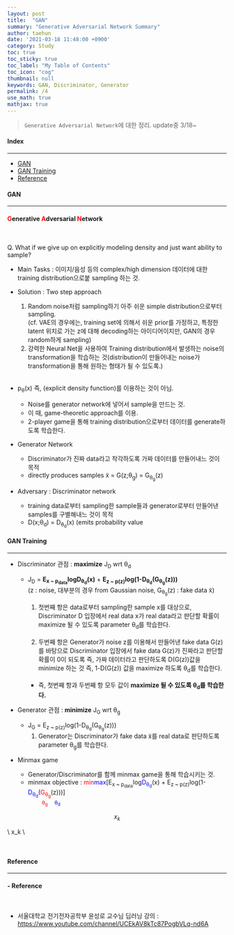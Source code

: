 ```yaml
---
layout: post
title:  "GAN"
summary: "Generative Adversarial Network Summary"
author: taehun
date: '2021-03-18 11:48:00 +0900'
category: Study
toc: true
toc_sticky: true
toc_label: "My Table of Contents"
toc_icon: "cog"
thumbnail: null
keywords: GAN, Discriminator, Generator
permalink: /4
use_math: true
mathjax: true
---
```


> `Generative Adversarial Network`에 대한 정리. update중 3/18~

#### Index
---

- [GAN](#gan)
- [GAN Training](#gan-training)<br>
- [Reference](#reference) <br>


#### GAN
---

<h4><span style="color:red">G</span>enerative <span style="color:red">A</span>dversarial <span style="color:red">N</span>etwork</h4><br>

Q. What if we give up on explicitly modeling density and just want ability to sample?

- Main Tasks : 이미지/음성 등의 complex/high dimension 데이터에 대한 training distribution으로붙 sampling 하는 것.

- Solution : Two step approach

  1. Random noise처럼 sampling하기 아주 쉬운 simple distribution으로부터 sampling.<br>
  (cf. VAE의 경우에는, training set에 의해서 쉬운 prior를 가정하고, 특정한 latent 위치로 가는 z에 대해 decoding하는 아이디어이지만, GAN의 경우 random하게 sampling)
  2. 강력한 Neural Net을 사용하여 Training distribution에서 발생하는 noise의 transformation을 학습하는 것(distribution이 만들어내는 noise가 transformation을 통해 원하는 형태가 될 수 있도록.)<br><br>

- p<sub>&#952;</sub>(x) 즉, (explicit density function)를 이용하는 것이 아님.  
  - Noise를 generator network에 넣어서 sample을 만드는 것.
  - 이 때, game-theoretic approach를 이용.
  - 2-player game을 통해 training distribution으로부터 데이터를 generate하도록 학습한다.<br>

- Generator Network
  - Discriminator가 진짜 data라고 착각하도록 가짜 데이터를 만들어내느 것이 목적
  - directly produces samples x̃ = G(z;&#952;<sub>g</sub>) = G<sub>&#952;<sub>g</sub></sub>(z)<br>

- Adversary : Discriminator network
  - training data로부터 sampling한 sample들과 generator로부터 만들어낸 samples를 구별해내느 것이 목적
  - D(x;&#952;<sub>d</sub>) = D<sub>&#952;<sub>d</sub></sub>(x) (emits probability value<br>

#### GAN Training
---

- Discriminator 관점 : **maximize** J<sub>D</sub> wrt &#952;<sub>d</sub><br>
  - J<sub>D</sub> = **E<sub>x ~ p<sub>data</sub></sub>logD<sub>&#952;<sub>d</sub></sub>(x)** + **E<sub>z ~ p(z)</sub>log(1-D<sub>&#952;<sub>d</sub></sub>(G<sub>&#952;<sub>g</sub></sub>(z)))**<br>
    (z : noise, 대부분의 경우 from Gaussian noise, G<sub>&#952;<sub>g</sub></sub>(z) : fake data x̃)<br>
    
    1) 첫번째 항은 data로부터 sampling한 sample x를 대상으로, Discriminator D 입장에서 real data x가 real data라고 판단할 확률이 maximize 될 수 있도록 parameter &#952;<sub>d</sub>를 학습한다.<br><br>
    2) 두번째 항은 Generator가 noise z를 이용해서 만들어낸 fake data G(z)를 바탕으로 Discriminator 입장에서 fake data G(z)가 진짜라고 판단할 확률이 0이 되도록 즉, 가짜 데이터라고 판단하도록 D(G(z))값을 minimize 하는 것 즉, 1-D(G(z)) 값을 maximize 하도록 &#952;<sub>d</sub>를 학습한다.<br><br>
    - 즉, 첫번째 항과 두번째 항 모두 값이 **maximize 될 수 있도록 &#952;<sub>d</sub>를 학습한다.**<br>
    
- Generator 관점 : **minimize** J<sub>G</sub> wrt &#952;<sub>g</sub>
  - J<sub>G</sub> = E<sub>z ~ p(z)</sub>log(1-D<sub>&#952;<sub>d</sub></sub>(G<sub>&#952;<sub>g</sub></sub>(z)))
    1) Generator는 Discriminator가 fake data x̃를 real data로 판단하도록 parameter &#952;<sub>g</sub>를 학습한다.<br>

- Minmax game
  - Generator/Discriminator를 함께 minmax game을 통해 학습시키는 것.<br>
  - minmax objective
    : <span style="color:red">min</span><span style="color:blue">max</span>[E<sub>x ~ p<sub>data</sub></sub>log<span style="color:blue">D<sub>&#952;<sub>d</sub></sub></span>(x) + E<sub>z ~ p(z)</sub>log(1-<span style="color:blue">D<sub>&#952;<sub>d</sub></sub></span>(<span style="color:red">G<sub>&#952;<sub>g</sub></sub></span>(z)))]<br>
    &emsp;&emsp;&nbsp;<small><span style="color:red">&#952;<sub>g</sub></span></small>&nbsp;&nbsp;&nbsp;&nbsp;<small><span style="color:blue">&#952;<sub>d</sub></span></small>

$$ x_k $$

\\ x_k \\


<br>

#### Reference
---

<h4>- Reference</h4><br>

- 서울대학교 전기전자공학부 윤성로 교수님 딥러닝 강의 : <https://www.youtube.com/channel/UCEkAV8kTc87PogbVLq-nd6A>
